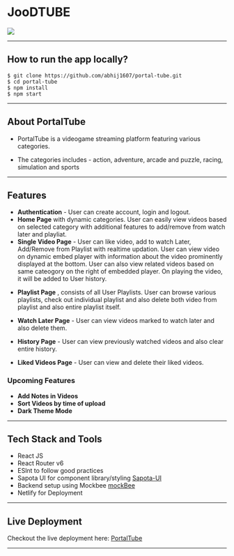 # JooDTUBE

![](https://media.discordapp.net/attachments/1013480789062713488/1022162261839712367/unknown.png?width=1440&height=403)

 </div>

---

## How to run the app locally?

```
$ git clone https://github.com/abhij1607/portal-tube.git
$ cd portal-tube
$ npm install
$ npm start
```

---

## About PortalTube

* PortalTube is a videogame streaming platform featuring various categories.
- The categories includes - action, adventure, arcade and puzzle, racing, simulation and sports

---

## Features
- <strong>Authentication</strong> - User can create account, login and logout.
- <strong>Home Page</strong>  with dynamic categories. User can easily view videos based on selected category with additional features to add/remove from watch later and playliat.
- <strong>Single Video Page</strong>  - User can like video, add to watch Later, Add/Remove from Playlist with realtime updation. User can view video on dynamic embed player with information about the video prominently displayed at the bottom. User can also view related videos based on same cateogory on the right of embedded player. On playing the video, it will be added to User history.
* <strong>Playlist Page</strong> , consists of all User Playlists. User can browse various playlists, check out individual playlist and also delete both video from playlist and also entire playlist itself.
- <strong>Watch Later Page</strong>  - User can view videos marked to watch later and also delete them.
* <strong>History Page</strong>  - User can view previously watched videos and also clear entire history.
- <strong>Liked Videos Page</strong>  - User can view and delete their liked videos.
### Upcoming Features
- <strong> Add Notes in Videos </strong>
- <strong> Sort Videos by time of upload </strong>
- <strong> Dark Theme Mode </strong>
---

## Tech Stack and Tools

- React JS
- React Router v6
- ESlnt to follow good practices
- Sapota UI for  component library/styling [Sapota-UI](https://github.com/abhij1607)
- Backend setup using Mockbee [mockBee](https://github.com/neogcamp/mockBee)
- Netlify for Deployment

---

## Live Deployment

Checkout the live deployment here: [PortalTube](https://portaltube.netlify.app/)

---
